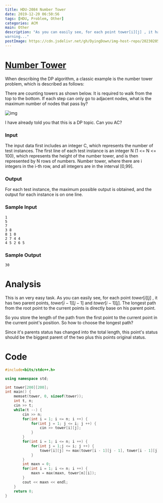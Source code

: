 ```yaml
---
title: HDU-2084 Number Tower
date: 2019-12-20 06:50:56
tags: [HDU, Problem, Other]
categories: ACM
main: Other
description: "As you can easily see, for each point tower[i][j] , it has two parent points, 
warning..."
postImage: https://cdn.jsdelivr.net/gh/DyingDown/img-host-repo/202302052019413.png
---
```


# [Number Tower](http://acm.hdu.edu.cn/showproblem.php?pid=2084)

When describing the DP algorithm, a classic example is the number tower problem, which is described as follows:

There are counting towers as shown below. It is required to walk from the top to the bottom. If each step can only go to adjacent nodes, what is the maximum number of nodes that pass by?

<!--more-->

![img](https://imgconvert.csdnimg.cn/aHR0cHM6Ly92ai56MTgwLmNuLzc5YjY1MDkyNzM0ZDZhMjYzYTkyODBmNWIzMzJjNWI5?x-oss-process=image/format,png)

I have already told you that this is a DP topic. Can you AC?

### Input

The input data first includes an integer C, which represents the number of test instances. The first line of each test instance is an integer N (1 <= N <= 100), which represents the height of the number tower, and is then represented by N rows of numbers. Number tower, where there are i integers in the i-th row, and all integers are in the interval [0,99].

### Output

For each test instance, the maximum possible output is obtained, and the output for each instance is on one line.

### Sample Input

```
1
5
7
3 8
8 1 0 
2 7 4 4
4 5 2 6 5
```

### Sample Output

```
30
```

# Analysis

This is an very easy task. As you can easily see, for each point $tower[i][j]$ , it has two parent points, $tower[i - 1][j - 1]$ and $tower[i - 1][j]$. The longest path from the root point to the current points is directly base on his parent point.

So you store the length of the path from the first point to the current point in the current point's position. So how to choose the longest path?

Since it's parents status has changed into the total length, this point's status should be the biggest parent of the two plus this points original status.

# Code

```c++
#include<bits/stdc++.h>

using namespace std;

int tower[200][200];
int main() {
	memset(tower, 0, sizeof(tower));
	int t, n;
	cin >> t;
	while(t --) {
		cin >> n;
		for(int i = 1; i <= n; i ++) {
			for(int j = 1; j <= i; j ++) {
				cin >> tower[i][j];
			}
		}
		for(int i = 1; i <= n; i ++) {
			for(int j = 1;j <= i; j ++) {
				tower[i][j] += max(tower[i - 1][j - 1], tower[i - 1][j]);
			}
		}
		int maxn = 0;
		for(int i = 1; i <= n; i ++) {
			maxn = max(maxn, tower[n][i]);
		}
		cout << maxn << endl;
	}
	return 0;
}
```